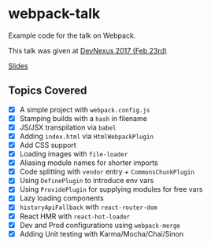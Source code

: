 # webpack-talk
Example code for the talk on Webpack.

This talk was given at [DevNexus 2017 (Feb 23rd)](https://www.devnexus.com/s/devnexus2017/presentations/17402)

[Slides](webpack-slides.pdf)

## Topics Covered

- [x] A simple project with `webpack.config.js`
- [x] Stamping builds with a `hash` in filename
- [x] JS/JSX transpilation via `babel`
- [x] Adding `index.html` via `HtmlWebpackPlugin`
- [x] Add CSS support
- [x] Loading images with `file-loader`
- [x] Aliasing module names for shorter imports
- [x] Code splitting with `vendor` entry + `CommonsChunkPlugin`
- [x] Using `DefinePlugin` to introduce env vars
- [x] Using `ProvidePlugin` for supplying modules for free vars
- [x] Lazy loading components
- [x] `historyApiFallback` with `react-router-dom`
- [x] React HMR with `react-hot-loader`
- [x] Dev and Prod configurations using `webpack-merge`
- [x] Adding Unit testing with Karma/Mocha/Chai/Sinon
